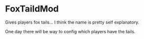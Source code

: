 # FoxTaildMod
Gives players fox tails...
I think the name is pretty self explanatory.

One day there will be way to config which players have the tails.
